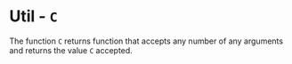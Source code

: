 # Util - `C`

The function `C` returns function that accepts any number of any arguments and returns the value `C` accepted.
